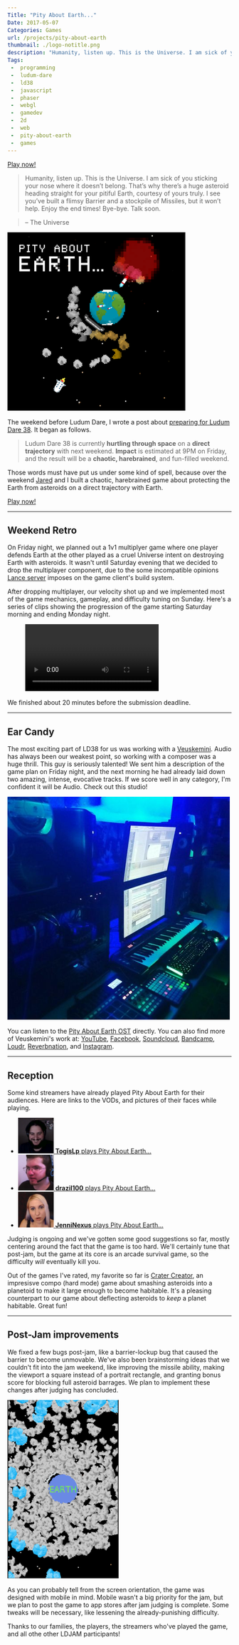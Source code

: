 ```yaml
---
Title: "Pity About Earth..."
Date: 2017-05-07
Categories: Games
url: /projects/pity-about-earth
thumbnail: ./logo-notitle.png
description: "Humanity, listen up. This is the Universe. I am sick of you sticking your nose where it doesn’t belong."
Tags:
 -  programming
 -  ludum-dare
 -  ld38
 -  javascript
 -  phaser
 -  webgl
 -  gamedev
 -  2d
 -  web
 -  pity-about-earth
 -  games
---
```


<p class="text-center"><a class="btn btn-default btn-lg" href="http://pae.fun/">Play now!</a></p>

> Humanity, listen up. This is the Universe. I am sick of you sticking your nose where it doesn’t belong. That’s why there’s a huge asteroid heading straight for your pitiful Earth, courtesy of yours truly. I see you’ve built a flimsy Barrier and a stockpile of Missiles, but it won’t help. Enjoy the end times! Bye-bye. Talk soon.

> – The Universe

[![play](logo-square.png)][play] <br>

<!-- more -->

The weekend before Ludum Dare, I wrote a post about [preparing for Ludum Dare 38][ld38-prep]. It began as follows.

> Ludum Dare 38 is currently **hurtling through space** on a **direct trajectory** with next weekend. **Impact** is estimated at 9PM on Friday, and the result will be a **chaotic, harebrained**, and fun-filled weekend.

Those words must have put us under some kind of spell, because over the weekend [Jared][jared] and I built a chaotic, harebrained game about protecting the Earth from asteroids on a direct trajectory with Earth.

<p class="text-center"><a class="btn btn-default btn-lg" href="http://pae.fun/">Play now!</a></p>

---

## Weekend Retro

On Friday night, we planned out a 1v1 multiplyer game where one player defends Earth at the other played as a cruel Universe intent on destroying Earth with asteroids. It wasn't until Saturday evening that we decided to drop the multiplayer component, due to the some incompatible opinions [Lance server][lance] imposes on the game client's build system.

After dropping multiplayer, our velocity shot up and we implemented most of the game mechanics, gameplay, and difficulty tuning on Sunday. Here's a series of clips showing the progression of the game starting Saturday morning and ending Monday night.

<figure>
<video style="margin: 0 auto" controls loop autoplay>
<source src="progress-smaller.webm" />
</video>
</figure>

We finished about 20 minutes before the submission deadline.

---

## Ear Candy

The most exciting part of LD38 for us was working with a [Veuskemini][veus]. Audio has always been our weakest point, so working with a composer was a huge thrill. This guy is seriously talented! We sent him a description of the game plan on Friday night, and the next morning he had already laid down two amazing, intense, evocative tracks. If we score well in any category, I'm confident it will be Audio. Check out this studio!

![Veuskemini studio](veuskemini-studio.jpg)

You can listen to the [Pity About Earth OST](https://veuskemini.bandcamp.com/album/pity-about-earth-ost) directly. You can also find more of Veuskemini's work at: [YouTube](https://www.youtube.com/channel/UC2ebq32zwRC5O6kMJXy32Jg), [Facebook](https://www.facebook.com/VEUSKEMINI), [Soundcloud](https://soundcloud.com/veuskemini), [Bandcamp](https://veuskemini.bandcamp.com), [Loudr](https://loudr.fm/artist/veuskemini/FE6ZW), [Reverbnation](https://www.reverbnation.com/veuskemini), and [Instagram](https://www.instagram.com/veuskemini_vapor_lab).

---

## Reception

Some kind streamers have already played Pity About Earth for their audiences. Here are links to the VODs, and pictures of their faces while playing.

- [![TogisLp plays Pity About Earth](togislp.png) **TogisLp** plays Pity About Earth...][togislp]
- [![drazil100 plays Pity About Earth](drazil100.png) **drazil100** plays Pity About Earth...][drazil]
- [![JenniNexus plays Pity  About Earty](jenninexus.png) **JenniNexus** plays Pity About Earth...][jenni]

Judging is ongoing and we've gotten some good suggestions so far, mostly centering around the fact that the game is too hard. We'll certainly tune that post-jam, but the game at its core is an arcade survival game, so the difficulty _will_ eventually kill you.

Out of the games I've rated, my favorite so far is [Crater Creator][crater], an impresisve compo (hard mode) game about smashing asteroids into a planetoid to make it large enough to become habitable. It's a pleasing counterpart to our game about deflecting asteroids to _keep_ a planet habitable. Great fun!

---

## Post-Jam improvements

We fixed a few bugs post-jam, like a barrier-lockup bug that caused the barrier to become unmovable. We've also been brainstorming ideas that we couldn't fit into the jam weekend, like improving the missile ability, making the viewport a square instead of a portrait rectangle, and granting bonus score for blocking full asteroid barrages. We plan to implement these changes after judging has concluded.

![many asteroids](difficulty.png)

As you can probably tell from the screen orientation, the game was designed with mobile in mind. Mobile wasn't a big priority for the jam, but we plan to post the game to app stores after jam judging is complete. Some tweaks will be necessary, like lessening the already-punishing difficulty.

Thanks to our families, the players, the streamers who've played the game, and all othe other LDJAM participants!

<img hidden src="logo-notitle.png">

[togislp]: https://www.twitch.tv/videos/138433485?t=02h15m09s
[drazil]: https://www.twitch.tv/videos/138479164?t=01h48m26s
[jenni]: https://www.twitch.tv/videos/138561326?t=37m15s
[play]: http://pae.fun/
[jared]: https://twitter.com/caramelcode
[lance]: http://lance.gg/
[crater]: https://ldjam.com/events/ludum-dare/38/crater-creator
[veus]: https://ldjam.com/events/ludum-dare/38/pity-about-earth/a-retro-for-pity-about-earth
[ld38-prep]: http://scripta.co/articles/Preparing-for-Ludum-Dare-38/
